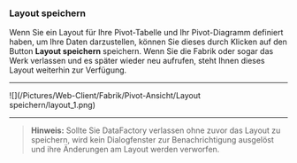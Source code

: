 ### Layout speichern

Wenn Sie ein Layout für Ihre Pivot-Tabelle und Ihr Pivot-Diagramm definiert haben, um Ihre Daten darzustellen, können Sie dieses durch Klicken auf den Button **Layout speichern** speichern. Wenn Sie die Fabrik oder sogar das Werk verlassen und es später wieder neu aufrufen, steht Ihnen dieses Layout weiterhin zur Verfügung.

---
![](/Pictures/Web-Client/Fabrik/Pivot-Ansicht/Layout speichern/layout_1.png)

---

>**Hinweis:** Sollte Sie DataFactory verlassen ohne zuvor das Layout zu speichern, wird kein Dialogfenster zur Benachrichtigung ausgelöst und ihre Änderungen am Layout werden verworfen.
